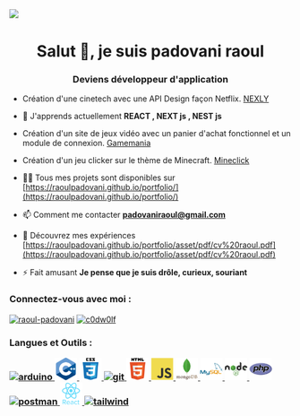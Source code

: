 
<img src="https://cdn.pixabay.com/photo/2018/09/27/09/22/artificial-intelligence-3706562_1280.jpg">
<h1 align="center">Salut 👋, je suis padovani raoul</h1>
<h3 align="center">Deviens développeur d'application</h3>

- Création d'une cinetech avec une API Design façon Netflix. [NEXLY](https://raoul-padovani.students-laplateforme.io/cinetech/)

- 🌱 J'apprends actuellement **REACT , NEXT js , NEST js**

- Création d'un site de jeux vidéo avec un panier d'achat fonctionnel et un module de connexion. [Gamemania](https://raoul-padovani.students-laplateforme.io/Gamemania/)

- Création d'un jeu clicker sur le thème de Minecraft. [Mineclick](https://raoul-padovani.students-laplateforme.io/clicker/)

- 👨‍💻 Tous mes projets sont disponibles sur [https://raoulpadovani.github.io/portfolio/](https://raoulpadovani.github.io/portfolio/)

- 📫 Comment me contacter **padovaniraoul@gmail.com**

- 📄 Découvrez mes expériences [https://raoulpadovani.github.io/portfolio/asset/pdf/cv%20raoul.pdf](https://raoulpadovani.github.io/portfolio/asset/pdf/cv%20raoul.pdf)

- ⚡ Fait amusant **Je pense que je suis drôle, curieux, souriant**

<h3 align="left">Connectez-vous avec moi :</h3>
<p align="left">
<a href="https://linkedin.com/in/raoul-padovani" target="blank"><img align="center" src="https://raw.githubusercontent.com/rahuldkjain/github-profile-readme-generator/master/src/images/icons/Social/linked-in-alt.svg" alt="raoul-padovani" height="30" width="40" /></a>
<a href="https://instagram.com/c0dw0lf" target="blank"><img align="center" src="https://raw.githubusercontent.com/rahuldkjain/github-profile-readme-generator/master/src/images/icons/Social/instagram.svg" alt="c0dw0lf" height="30" width="40" /></a>
</p>

<h3 align="left">Langues et Outils :
<p align="left"> <a href="https://www.arduino.cc/" target="_blank" rel="noreferrer"> <img src="https://cdn.worldvectorlogo.com/logos/arduino-1.svg" alt="arduino" width="40" height="40"/> </a> <a href="https://www.w3schools.com/cpp/" target="_blank" rel="noreferrer"> <img src="https://raw.githubusercontent.com/devicons/devicon/master/icons/cplusplus/cplusplus-original.svg" alt="cplusplus" width="40" height="40"/> </a> <a href="https://www.w3schools.com/css/" target="_blank" rel="noreferrer"> <img src="https://raw.githubusercontent.com/devicons/devicon/master/icons/css3/css3-original-wordmark.svg" alt="css3" width="40" height="40"/> </a> <a href="https://git-scm.com/" target="_blank" rel="noreferrer"> <img src="https://www.vectorlogo.zone/logos/git-scm/git-scm-icon.svg" alt="git" width="40" height="40"/> </a> <a href="https://www.w3.org/html/" target="_blank" rel="noreferrer"> <img src="https://raw.githubusercontent.com/devicons/devicon/master/icons/html5/html5-original-wordmark.svg" alt="html5" width="40" height="40"/> </a> <a href="https://developer.mozilla.org/en-US/docs/Web/JavaScript" target="_blank" rel="noreferrer"> <img src="https://raw.githubusercontent.com/devicons/devicon/master/icons/javascript/javascript-original.svg" alt="javascript" width="40" height="40"/> </a> <a href="https://www.mongodb.com/" target="_blank" rel="noreferrer"> <img src="https://raw.githubusercontent.com/devicons/devicon/master/icons/mongodb/mongodb-original-wordmark.svg" alt="mongodb" width="40" height="40"/> </a> <a href="https://www.mysql.com/" target="_blank" rel="noreferrer"> <img src="https://raw.githubusercontent.com/devicons/devicon/master/icons/mysql/mysql-original-wordmark.svg" alt="mysql" width="40" height="40"/> </a> <a href="https://nodejs.org" target="_blank" rel="noreferrer"> <img src="https://raw.githubusercontent.com/devicons/devicon/master/icons/nodejs/nodejs-original-wordmark.svg" alt="nodejs" width="40" height="40"/> </a> <a href="https://www.php.net" target="_blank" rel="noreferrer"> <img src="https://raw.githubusercontent.com/devicons/devicon/master/icons/php/php-original.svg" alt="php" width="40" height="40"/> </a> <a href="https://postman.com" target="_blank" rel="noreferrer"> <img src="https://www.vectorlogo.zone/logos/getpostman/getpostman-icon.svg" alt="postman" width="40" height="40"/> </a> <a href="https://reactjs.org/" target="_blank" rel="noreferrer"> <img src="https://raw.githubusercontent.com/devicons/devicon/master/icons/react/react-original-wordmark.svg" alt="react" width="40" height="40"/> </a> <a href="https://tailwindcss.com/" target="_blank" rel="noreferrer"> <img src="https://www.vectorlogo.zone/logos/tailwindcss/tailwindcss-icon.svg" alt="tailwind" width="40" height="40"/> </a> </p>





<!--
**raoulpadovani/raoulpadovani** is a ✨ _special_ ✨ repository because its `README.md` (this file) appears on your GitHub profile.

Here are some ideas to get you started:

- 🔭 I’m currently working on ...
- 🌱 I’m currently learning ...
- 👯 I’m looking to collaborate on ...
- 🤔 I’m looking for help with ...
- 💬 Ask me about ...
- 📫 How to reach me: ...
- 😄 Pronouns: ...
- ⚡ Fun fact: ...
-->
